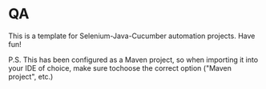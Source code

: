 # QA
This is a template for Selenium-Java-Cucumber automation projects. Have fun!

P.S. This has been configured as a Maven project, so when importing it into your IDE of choice, make sure tochoose the correct option ("Maven project", etc.)

